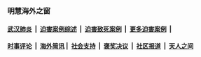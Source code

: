 
### 明慧海外之窗

####  [武汉肺炎](indexes/365.md?t=05012300) &nbsp;|&nbsp;  [迫害案例综述](indexes/328.md?t=05012300) &nbsp;|&nbsp; [迫害致死案例](indexes/277.md?t=05012300)  &nbsp;|&nbsp; [更多迫害案例](indexes/81.md?t=05012300)  &nbsp;|&nbsp; 
####  [时事评论](indexes/19.md?t=05012300) &nbsp;|&nbsp; [海外简讯](indexes/245.md?t=05012300)&nbsp;|&nbsp;  [社会支持](indexes/140.md?t=05012300) &nbsp;|&nbsp; [褒奖决议](indexes/282.md?t=05012300) &nbsp;|&nbsp; [社区报道](indexes/91.md?t=05012300)  &nbsp;|&nbsp; [天人之间](indexes/78.md?t=05012300) 

